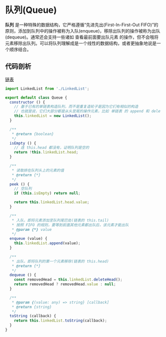 # 队列(Queue)
**队列** 是一种特殊的数据结构，它严格遵循“先进先出(First-In-First-Out FIFO)”的原则，添加到队列中的操作被称为入队(enqueue)，移除出队列的操作被称为出队(dequeue)。通常还会支持一些诸如 查看最前面要出队元素 的操作，但不会哦将元素移除出队列。可以将队列理解成是一个线性的数据结构，或者更抽象地说是一个顺序结合。

## 代码剖析

[链表](./Linked-List.md)

```js
import LinkedList from './LinkedList';

export default class Queue {
  constructor () {
    // 基于已有的单链表构造队列，而不是重复造轮子是因为它们有相似的构造
    // 也就是说，它们大部分都是从头至尾的操作元素，比如 单链表 的 append 和 deleteHead 之于 队列的 enqueue 和 dequeue
    this.linkedList = new LinkedList();
  }

  /**
   * @return {boolean}
   */
  isEmpty () {
    // 连 this.head 都没有，证明队列是空的
    return !this.linkedList.head;
  }

  /**
   * 读取排在队列头上的元素的值
   * @return {*}
   */
  peek () {
    // 空队列
    if (this.isEmpty) return null;

    return this.linkedList.head.value;
  }

  /**
   * 入队，即将元素添加至队列尾巴处(链表的 this.tail)
   * 按照 FIFO 的规则，要等到前面其他元素都出队后，该元素才能出队
   * @param {*} value
   */
  enqueue (value) {
    this.linkedList.append(value);
  }

  /**
   * 出队，即将队列的第一个元素移除(链表的 this.head)
   * @return {*}
   */
  dequeue () {
    const removedHead = this.linkedList.deleteHead();
    return removedHead ? removedHead.value : null;
  }

  /**
   * @param {(value: any) => string} [callback]
   * @return {string}
   */
  toString (callback) {
    return this.linkedList.toString(callback);
  }
}
```
